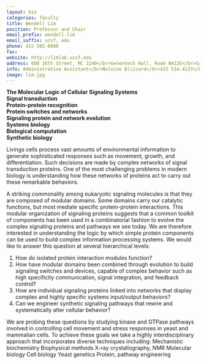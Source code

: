 ```yaml
---
layout: bio
categories: faculty
title: Wendell Lim
position: Professor and Chair
email_prefix: wendell.lim
email_suffix: ucsf, edu
phone: 415 502-8080
fax: 
website: http://limlab.ucsf.edu
address: 600 16th Street, MC 2240</br>Genentech Hall, Room N412E</br>San Francisco, CA 94158-2240</br>
info: Administrative Assistant</br>Noleine Blizzard</br>415 514-4137</br><span class="e">noleine.blizzard / ucsf, edu</span>
image: lim.jpg
---
```


**The Molecular Logic of Cellular Signaling Systems**  
**Signal transduction**  
**Protein-protein recognition**  
**Protein switches and networks**  
**Signaling protein and network evolution**  
**Systems biology**  
**Biological computation**  
**Synthetic biology**  

Livings cells process vast amounts of environmental information to generate sophisticated responses such as movement, growth, and differentiation. Such decisions are made by complex networks of signal transduction proteins. One of the most challenging problems in modern biology is understanding how these networks of proteins act to carry out these remarkable behaviors. 

A striking commonality among eukaryotic signaling molecules is that they are composed of modular domains. Some domains carry our catalytic functions, but most mediate specific protein-protein interactions. This modular organization of signaling proteins suggests that a common toolkit of components has been used in a combinatorial fashion to evolve the complex signaling proteins and pathways we see today. We are therefore interested in understanding the logic by which simple protein components can be used to build complex information processing systems. We would like to answer this question at several hierarchical levels: 

1. How do isolated protein interaction modules function? 
2. How have modular domains been combined through evolution to build signaling switches and devices, capable of complex behavior such as high specificity communication, signal integration, and feedback control? 
3. How are individual signaling proteins linked into networks that display complex and highly specific systems input/output behaviors? 
4. Can we engineer synthetic signaling pathways that rewire and systematically alter cellular behavior? 

We are probing these questions by studying kinase and GTPase pathways involved in controlling cell movement and stress responses in yeast and mammalian cells. To achieve these goals we take a highly interdisciplinary approach that incorporates diverse techniques including: Mechanistic biochemistry Biophysical methods X-ray crystallography, NMR Molecular biology Cell biology Yeast genetics Protein, pathway engineering
